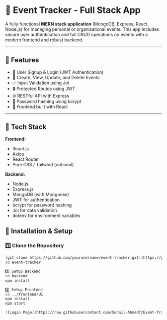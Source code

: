 # 📅 Event Tracker - Full Stack App

A fully functional **MERN stack application** (MongoDB, Express, React, Node.js) for managing personal or organizational events. This app includes secure user authentication and full CRUD operations on events with a modern frontend and robust backend.

---

## 🚀 Features

- 🔐 User Signup & Login (JWT Authentication)
- 🧾 Create, View, Update, and Delete Events
- ✅ Input Validation using Joi
- 🔒 Protected Routes using JWT
- 🌐 RESTful API with Express
- 🧠 Password hashing using bcrypt
- 🎨 Frontend built with React

---

## 🧱 Tech Stack

**Frontend:**  
- React.js  
- Axios  
- React Router  
- Pure CSS / Tailwind (optional)

**Backend:**  
- Node.js  
- Express.js  
- MongoDB (with Mongoose)  
- JWT for authentication  
- bcrypt for password hashing  
- Joi for data validation  
- dotenv for environment variables




## 🔧 Installation & Setup

### 1️⃣ Clone the Repository

```bash
[git clone https://github.com/yourusername/event-tracker.git](https://github.com/Suhail-Ahmed7/Event-Tracker)
cd event-tracker

2️⃣ Setup Backend
cd backend
npm install

3️⃣ Setup Frontend
cd ../frontend/UI
npm install
npm start

![Login Page](https://raw.githubusercontent.com/Suhail-Ahmed7/Event-Tracker/main/Screenshots/login_page.png)
